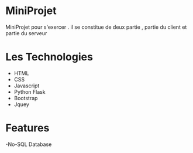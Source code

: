 # MiniProjet
MiniProjet pour s'exercer . il se constitue de deux partie , partie du client et partie du serveur

# Les Technologies

- HTML
- CSS
- Javascript
- Python Flask
- Bootstrap
- Jquey

# Features

-No-SQL Database
